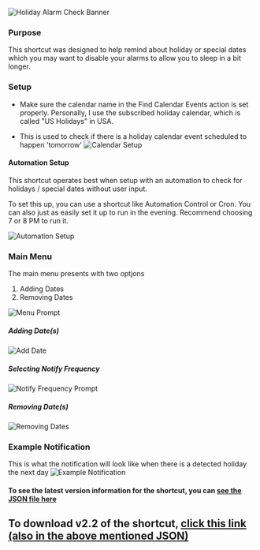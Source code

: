 ![Holiday Alarm Check Banner](https://i.imgur.com/wbn5aeJ.png)

### Purpose
This shortcut was designed to help remind about holiday or special dates which you may want to disable your alarms to allow you to sleep in a bit longer.

### Setup
* Make sure the calendar name in the Find Calendar Events action is set properly. Personally, I use the subscribed holiday calendar, which is called "US Holidays" in USA.

* This is used to check if there is a holiday calendar event scheduled to happen 'tomorrow'
![Calendar Setup](https://i.imgur.com/RyiM6Im.png)

#### Automation Setup

This shortcut operates best when setup with an automation to check for holidays / special dates without user input.

To set this up, you can use a shortcut like Automation Control or Cron. You can also just as easily set it up to run in the evening. Recommend choosing 7 or 8 PM to run it.

![Automation Setup](https://i.imgur.com/wZajM3I.png)

### Main Menu
The main menu presents with two optjons

1. Adding Dates
2. Removing Dates

![Menu Prompt](https://i.imgur.com/RXQPWG0.png)

##### Adding Date(s)
![Add Date](https://i.imgur.com/pI6SyEg.png)

##### Selecting Notify Frequency
![Notify Frequency Prompt](https://i.imgur.com/HknnOH8.png)

##### Removing Date(s)
![Removing Dates](https://i.imgur.com/F9pdSEa.png)

### Example Notification
This is what the notification will look like when there is a detected holiday the next day
![Example Notification](https://i.imgur.com/910pSf8.png)

#### To see the latest version information for the shortcut, you can [see the JSON file here](https://raw.githubusercontent.com/mvan231/Shortcuts/main/HolidayAlarmCheck.json)

## **To download v2.2 of the shortcut, [click this link (also in the above mentioned JSON)](https://www.icloud.com/shortcuts/64ce112560ec44f98a6d987c27636b76)**
